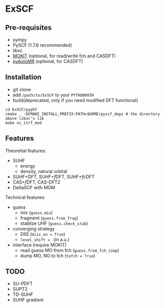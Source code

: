 # ExSCF
## Pre-requisites
* sympy
* PySCF (1.7.6 recommended)
* libxc
* [MOKIT](https://gitlab.com/jxzou/mokit) (optional, for read/write fch and CASDFT)
* [pyAutoMR](https://github.com/hebrewsnabla/pyAutoMR) (optional, for CASDFT)

## Installation
* git clone
* add `/path/to/ExSCF` to your `PYTHONPATH`
* build(deprecated, only if you need modified DFT functional)
```
cd ExSCF/pyphf
cmake . -DCMAKE_INSTALL_PREFIX:PATH=$HOME/pyscf_deps # the directory above libxc's lib
make xc_itrf_mod
```

## Features
Theoretial features:
* SUHF
  + energy
  + density, natural orbital
* SUHF+DFT, SUHF+*f*DFT, SUHF+*fc*DFT
* CAS+*f*DFT, CAS-DFT2
* DeltaSCF with MOM

Technical features:
* guess
  + mix (`guess.mix`)
  + fragment (`guess.from_frag`)
  + stablize UHF (`guess.check_stab`)
* converging strategy
  + DIIS (`diis_on = True`)
  + `level_shift = ` (in a.u.)
* interface (require MOKIT)
  + read guess MO from fch (`guess.from_fch_simp`)
  + dump MO, NO to fch (`tofch = True`)

## TODO
* SU-PDFT
* SUPT2
* TD-SUHF
* SUHF gradient
